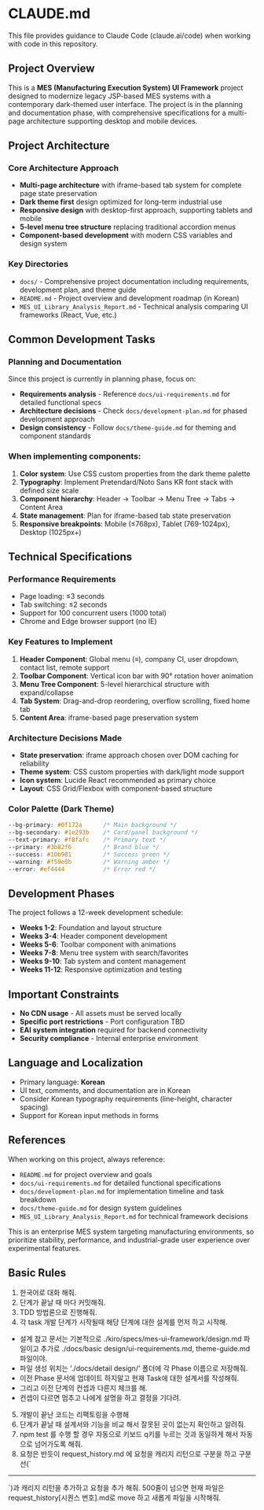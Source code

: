 # CLAUDE.md

This file provides guidance to Claude Code (claude.ai/code) when working with code in this repository.

## Project Overview

This is a **MES (Manufacturing Execution System) UI Framework** project designed to modernize legacy JSP-based MES systems with a contemporary dark-themed user interface. The project is in the planning and documentation phase, with comprehensive specifications for a multi-page architecture supporting desktop and mobile devices.

## Project Architecture

### Core Architecture Approach
- **Multi-page architecture** with iframe-based tab system for complete page state preservation
- **Dark theme first** design optimized for long-term industrial use
- **Responsive design** with desktop-first approach, supporting tablets and mobile
- **5-level menu tree structure** replacing traditional accordion menus
- **Component-based development** with modern CSS variables and design system

### Key Directories
- `docs/` - Comprehensive project documentation including requirements, development plan, and theme guide
- `README.md` - Project overview and development roadmap (in Korean)
- `MES_UI_Library_Analysis_Report.md` - Technical analysis comparing UI frameworks (React, Vue, etc.)

## Common Development Tasks

### Planning and Documentation
Since this project is currently in planning phase, focus on:
- **Requirements analysis** - Reference `docs/ui-requirements.md` for detailed functional specs
- **Architecture decisions** - Check `docs/development-plan.md` for phased development approach
- **Design consistency** - Follow `docs/theme-guide.md` for theming and component standards

### When implementing components:
1. **Color system**: Use CSS custom properties from the dark theme palette
2. **Typography**: Implement Pretendard/Noto Sans KR font stack with defined size scale
3. **Component hierarchy**: Header → Toolbar → Menu Tree → Tabs → Content Area
4. **State management**: Plan for iframe-based tab state preservation
5. **Responsive breakpoints**: Mobile (≤768px), Tablet (769-1024px), Desktop (1025px+)

## Technical Specifications

### Performance Requirements
- Page loading: ≤3 seconds
- Tab switching: ≤2 seconds  
- Support for 100 concurrent users (1000 total)
- Chrome and Edge browser support (no IE)

### Key Features to Implement
1. **Header Component**: Global menu (≡), company CI, user dropdown, contact list, remote support
2. **Toolbar Component**: Vertical icon bar with 90° rotation hover animation
3. **Menu Tree Component**: 5-level hierarchical structure with expand/collapse
4. **Tab System**: Drag-and-drop reordering, overflow scrolling, fixed home tab
5. **Content Area**: iframe-based page preservation system

### Architecture Decisions Made
- **State preservation**: iframe approach chosen over DOM caching for reliability
- **Theme system**: CSS custom properties with dark/light mode support
- **Icon system**: Lucide React recommended as primary choice
- **Layout**: CSS Grid/Flexbox with component-based structure

### Color Palette (Dark Theme)
```css
--bg-primary: #0f172a      /* Main background */
--bg-secondary: #1e293b    /* Card/panel background */
--text-primary: #f8fafc    /* Primary text */
--primary: #3b82f6         /* Brand blue */
--success: #10b981         /* Success green */
--warning: #f59e0b         /* Warning amber */
--error: #ef4444           /* Error red */
```

## Development Phases
The project follows a 12-week development schedule:
- **Weeks 1-2**: Foundation and layout structure
- **Weeks 3-4**: Header component development  
- **Weeks 5-6**: Toolbar component with animations
- **Weeks 7-8**: Menu tree system with search/favorites
- **Weeks 9-10**: Tab system and content management
- **Weeks 11-12**: Responsive optimization and testing

## Important Constraints
- **No CDN usage** - All assets must be served locally
- **Specific port restrictions** - Port configuration TBD
- **EAI system integration** required for backend connectivity
- **Security compliance** - Internal enterprise environment

## Language and Localization
- Primary language: **Korean** 
- UI text, comments, and documentation are in Korean
- Consider Korean typography requirements (line-height, character spacing)
- Support for Korean input methods in forms

## References
When working on this project, always reference:
- `README.md` for project overview and goals
- `docs/ui-requirements.md` for detailed functional specifications  
- `docs/development-plan.md` for implementation timeline and task breakdown
- `docs/theme-guide.md` for design system guidelines
- `MES_UI_Library_Analysis_Report.md` for technical framework decisions

This is an enterprise MES system targeting manufacturing environments, so prioritize stability, performance, and industrial-grade user experience over experimental features.


## Basic Rules
1. 한국어로 대화 해줘.
2. 단계가 끝날 때 마다 커밋해줘.
3. TDD 방법론으로 진행해줘.
4. 각 task 개발 단계가 시작될때 해당 단계에 대한 설계를 먼저 하고 시작해. 
 - 설계 참고 문서는 기본적으로 ./kiro/specs/mes-ui-framework/design.md 파일이고 추가로 ./docs/basic design/ui-requirements.md, theme-guide.md 파일이야.
 - 파일 생성 위치는 './docs/detail design/' 폴더에 각 Phase 이름으로 저장해줘.  
 - 이전 Phase 문서에 업데이트 하지말고 현재 Task에 대한 설계서를 작성해줘.
 - 그리고 이전 단계의 컨셉과 다른지 체크를 해. 
 - 컨셉이 다르면 멈추고 나에게 설명을 하고 결정을 기다려.
5. 개발이 끝난 코드는 리팩토링을 수행해
6. 단계가 끝날 때 설계서와 기능을 비교 해서 잘못된 곳이 없는지 확인하고 알려줘.
7. npm test 를 수행 할 경우 자동으로 키보드 q키를 누르는 것과 동일하게 해서 자동으로 넘어가도록 해줘.
8. 요청은 반듯이 request_history.md 에 요청을 캐리지 리턴으로 구분을 하고 구분선(`
------
`)과 캐리지 리턴을 추가하고 요청을 추가 해줘. 500줄이 넘으면 현재 파일은 request_history[시퀀스 번호].md로 move 하고 새롭게 파일을 시작해줘.